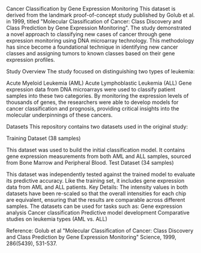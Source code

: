 Cancer Classification by Gene Expression Monitoring
This dataset is derived from the landmark proof-of-concept study published by Golub et al. in 1999, titled "Molecular Classification of Cancer: Class Discovery and Class Prediction by Gene Expression Monitoring". The study demonstrated a novel approach to classifying new cases of cancer through gene expression monitoring using DNA microarray technology. This methodology has since become a foundational technique in identifying new cancer classes and assigning tumors to known classes based on their gene expression profiles.

Study Overview
The study focused on distinguishing two types of leukemia:

Acute Myeloid Leukemia (AML)
Acute Lymphoblastic Leukemia (ALL)
Gene expression data from DNA microarrays were used to classify patient samples into these two categories. By monitoring the expression levels of thousands of genes, the researchers were able to develop models for cancer classification and prognosis, providing critical insights into the molecular underpinnings of these cancers.

Datasets
This repository contains two datasets used in the original study:

Training Dataset (38 samples)

This dataset was used to build the initial classification model. It contains gene expression measurements from both AML and ALL samples, sourced from Bone Marrow and Peripheral Blood.
Test Dataset (34 samples)

This dataset was independently tested against the trained model to evaluate its predictive accuracy. Like the training set, it includes gene expression data from AML and ALL patients.
Key Details:
The intensity values in both datasets have been re-scaled so that the overall intensities for each chip are equivalent, ensuring that the results are comparable across different samples.
The datasets can be used for tasks such as:
Gene expression analysis
Cancer classification
Predictive model development
Comparative studies on leukemia types (AML vs. ALL)


Reference:
Golub et al
"Molecular Classification of Cancer: Class Discovery and Class Prediction by Gene Expression Monitoring"
Science, 1999, 286(5439), 531-537.
